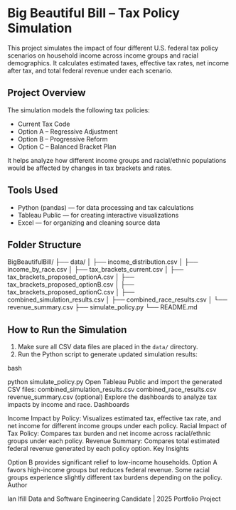 # Big Beautiful Bill – Tax Policy Simulation

This project simulates the impact of four different U.S. federal tax policy scenarios on household income across income groups and racial demographics. It calculates estimated taxes, effective tax rates, net income after tax, and total federal revenue under each scenario.

## Project Overview

The simulation models the following tax policies:

- Current Tax Code  
- Option A – Regressive Adjustment  
- Option B – Progressive Reform  
- Option C – Balanced Bracket Plan  

It helps analyze how different income groups and racial/ethnic populations would be affected by changes in tax brackets and rates.

## Tools Used

- Python (pandas) — for data processing and tax calculations  
- Tableau Public — for creating interactive visualizations  
- Excel — for organizing and cleaning source data  

## Folder Structure

BigBeautifulBill/
├── data/
│ ├── income_distribution.csv
│ ├── income_by_race.csv
│ ├── tax_brackets_current.csv
│ ├── tax_brackets_proposed_optionA.csv
│ ├── tax_brackets_proposed_optionB.csv
│ ├── tax_brackets_proposed_optionC.csv
│ ├── combined_simulation_results.csv
│ ├── combined_race_results.csv
│ └── revenue_summary.csv
├── simulate_policy.py
└── README.md


## How to Run the Simulation

1. Make sure all CSV data files are placed in the `data/` directory.  
2. Run the Python script to generate updated simulation results:

bash

python simulate_policy.py
Open Tableau Public and import the generated CSV files:
combined_simulation_results.csv
combined_race_results.csv
revenue_summary.csv (optional)
Explore the dashboards to analyze tax impacts by income and race.
Dashboards

Income Impact by Policy: Visualizes estimated tax, effective tax rate, and net income for different income groups under each policy.
Racial Impact of Tax Policy: Compares tax burden and net income across racial/ethnic groups under each policy.
Revenue Summary: Compares total estimated federal revenue generated by each policy option.
Key Insights

Option B provides significant relief to low-income households.
Option A favors high-income groups but reduces federal revenue.
Some racial groups experience slightly different tax burdens depending on the policy.
Author

Ian Ifill
Data and Software Engineering Candidate | 2025 Portfolio Project
